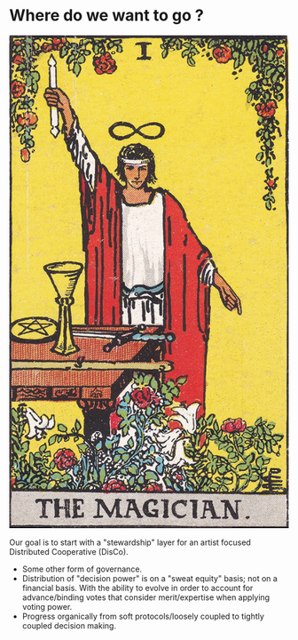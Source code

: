 # Where do we want to go ?

![Where do we want to go ?](../.gitbook/assets/rws_tarot_01_magician.jpg)

Our goal is to start with a "stewardship" layer for an artist focused Distributed Cooperative \(DisCo\).

* Some other form of governance.
* Distribution of "decision power" is on a "sweat equity" basis; not on a financial basis. With the ability to evolve in order to account for advance/binding votes that consider merit/expertise when applying voting power.
* Progress organically from soft protocols/loosely coupled to tightly coupled decision making.

